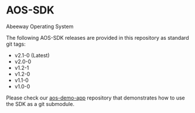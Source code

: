 # AOS-SDK

Abeeway Operating System 

The following AOS-SDK releases are provided in this repository as standard git tags:

- v2.1-0 (Latest)
- v2.0-0
- v1.2-1
- v1.2-0
- v1.1-0
- v1.0-0

Please check our [aos-demo-app](https://github.com/Abeeway/aos-demo-app) repository that demonstrates how to use the SDK as a git submodule.
